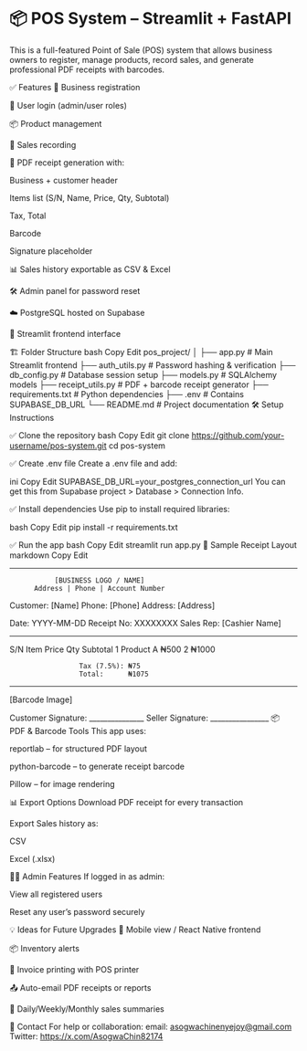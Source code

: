 # 📦 POS System – Streamlit + FastAPI

This is a full-featured Point of Sale (POS) system that allows business owners to register, manage products, record sales, and generate professional PDF receipts with barcodes.

✅ Features
🧾 Business registration

🔐 User login (admin/user roles)

📦 Product management

🛒 Sales recording

📄 PDF receipt generation with:

Business + customer header

Items list (S/N, Name, Price, Qty, Subtotal)

Tax, Total

Barcode

Signature placeholder

📊 Sales history exportable as CSV & Excel

🛠️ Admin panel for password reset

☁️ PostgreSQL hosted on Supabase

🎨 Streamlit frontend interface

🏗️ Folder Structure
bash
Copy
Edit
pos_project/
│
├── app.py                    # Main Streamlit frontend
├── auth_utils.py             # Password hashing & verification
├── db_config.py              # Database session setup
├── models.py                 # SQLAlchemy models
├── receipt_utils.py          # PDF + barcode receipt generator
├── requirements.txt          # Python dependencies
├── .env                      # Contains SUPABASE_DB_URL
└── README.md                 # Project documentation
🛠️ Setup Instructions

✅ Clone the repository
bash
Copy
Edit
git clone <https://github.com/your-username/pos-system.git>
cd pos-system

✅ Create .env file
Create a .env file and add:

ini
Copy
Edit
SUPABASE_DB_URL=your_postgres_connection_url
You can get this from Supabase project > Database > Connection Info.

✅ Install dependencies
Use pip to install required libraries:

bash
Copy
Edit
pip install -r requirements.txt

✅ Run the app
bash
Copy
Edit
streamlit run app.py
🧾 Sample Receipt Layout
markdown
Copy
Edit

----------------------------------------------------

               [BUSINESS LOGO / NAME]
          Address | Phone | Account Number

Customer: [Name]        Phone: [Phone]
Address:  [Address]

Date: YYYY-MM-DD        Receipt No: XXXXXXXX
Sales Rep: [Cashier Name]

----------------------------------------------------
S/N  Item         Price   Qty   Subtotal
1    Product A    ₦500    2     ₦1000

                     Tax (7.5%): ₦75
                     Total:      ₦1075
----------------------------------------------------

[Barcode Image]

Customer Signature: _______________
Seller Signature: ________________
📦 PDF & Barcode Tools
This app uses:

reportlab – for structured PDF layout

python-barcode – to generate receipt barcode

Pillow – for image rendering

📊 Export Options
Download PDF receipt for every transaction

Export Sales history as:

CSV

Excel (.xlsx)

🧑‍💼 Admin Features
If logged in as admin:

View all registered users

Reset any user’s password securely

💡 Ideas for Future Upgrades
📱 Mobile view / React Native frontend

📦 Inventory alerts

🧾 Invoice printing with POS printer

📤 Auto-email PDF receipts or reports

📅 Daily/Weekly/Monthly sales summaries

📮 Contact
For help or collaboration:
email: <asogwachinenyejoy@gmail.com>
Twitter: <https://x.com/AsogwaChin82174>

